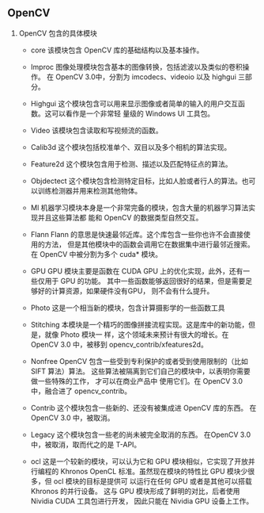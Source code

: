 ﻿## OpenCV
1. OpenCV 包含的具体模块
	- core   	 该模块包含 OpenCV 库的基础结构以及基本操作。

	- Improc 	图像处理模块包含基本的图像转换，包括滤波以及类似的卷积操作。
				在 OpenCV 3.0中，分割为 imcodecs、videoio 以及 highgui 三部分。

    - Highgui  	 这个模块包含可以用来显示图像或者简单的输入的用户交互函数。这可以看作是一个非常轻
				量级的 Windows UI 工具包。

    - Video      该模块包含读取和写视频流的函数。

    - Calib3d    这个模块包括校准单个、双目以及多个相机的算法实现。

    - Feature2d  这个模块包含用于检测、描述以及匹配特征点的算法。

    - Objdectect 这个模块包含检测特定目标，比如人脸或者行人的算法。也可以训练检测器并用来检测其他物体。

    - Ml         机器学习模块本身是一个非常完备的模块，包含大量的机器学习算法实现并且这些算法都
	能和 OpenCV 的数据类型自然交互。

    - Flann      Flann 的意思是快速最邻近库。这个库包含一些你也许不会直接使用的方法，
	但是其他模块中的函数会调用它在数据集中进行最邻近搜索。在 OpenCV 中被分割为多个 cuda* 模块。

    - GPU  		 GPU 模块主要是函数在 CUDA GPU 上的优化实现，此外，还有一些仅用于 GPU 的功能。
				其中一些函数能够返回很好的结果，但是需要足够好的计算资源，如果硬件没有GPU，
				则不会有什么提升。

    - Photo      这是一个相当新的模块，包含计算摄影学的一些函数工具

    - Stitching  本模块是一个精巧的图像拼接流程实现。这是库中的新功能，但是，就像 Photo 模块一
	样，这个领域未来预计有很大的增长。在 OpenCV 3.0 中，被移到 opencv_contrib/xfeatures2d。

	- Nonfree    OpenCV 包含一些受到专利保护的或者受到使用限制的（比如 SIFT 算法）算法。
				这些算法被隔离到它们自己的模块中，以表明你需要做一些特殊的工作，
				才可以在商业产品中 使用它们。在 OpenCV 3.0 中，融合进了 opencv_contrib。 

    - Contrib  	  这个模块包含一些新的、还没有被集成进 OpenCV 库的东西。 在 OpenCV 3.0 中，被取消。

	- Legacy      这个模块包含一些老的尚未被完全取消的东西。
					在OpenCV 3.0 中，被取消，取而代之的是 T-API。
    - ocl        这是一个较新的模块，可以认为它和 GPU 模块相似，它实现了开放并行编程的
				Khronos OpenCL 标准。虽然现在模块的特性比 GPU 模块少很多，但 ocl 模块的目标是提供可 
				以运行在任何 GPU 或者是其他可以搭载 Khronos 的并行设备。
				这与 GPU 模块形成了鲜明的对比，后者使用 Nividia CUDA 工具包进行开发，
				因此只能在 Nividia GPU 设备上工作。
   
